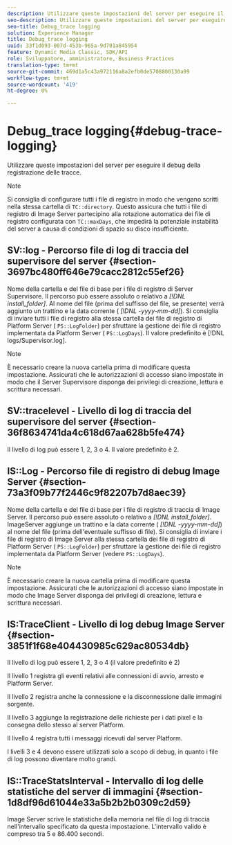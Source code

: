 ```yaml
---
description: Utilizzare queste impostazioni del server per eseguire il debug della registrazione delle tracce.
seo-description: Utilizzare queste impostazioni del server per eseguire il debug della registrazione delle tracce.
seo-title: Debug_trace logging
solution: Experience Manager
title: Debug_trace logging
uuid: 33f1d093-007d-453b-965a-9d701a845954
feature: Dynamic Media Classic, SDK/API
role: Sviluppatore, amministratore, Business Practices
translation-type: tm+mt
source-git-commit: 469d1a5c43a972116a8a2efb0de5708800130a99
workflow-type: tm+mt
source-wordcount: '419'
ht-degree: 0%

---
```



# Debug_trace logging{#debug-trace-logging}

Utilizzare queste impostazioni del server per eseguire il debug della registrazione delle tracce.

>[!NOTE]
>
>Si consiglia di configurare tutti i file di registro in modo che vengano scritti nella stessa cartella di `TC::directory`. Questo assicura che tutti i file di registro di Image Server partecipino alla rotazione automatica dei file di registro configurata con `TC::maxDays`, che impedirà la potenziale instabilità del server a causa di condizioni di spazio su disco insufficiente.

## SV::log - Percorso file di log di traccia del supervisore del server {#section-3697bc480ff646e79cacc2812c55ef26}

Nome della cartella e del file di base per i file di registro di Server Supervisore. Il percorso può essere assoluto o relativo a *[!DNL install_folder]*. Al nome del file (prima del suffisso del file, se presente) verrà aggiunto un trattino e la data corrente ( *[!DNL -yyyy-mm-dd]*). Si consiglia di inviare tutti i file di registro alla stessa cartella dei file di registro di Platform Server ( `PS::LogFolder`) per sfruttare la gestione dei file di registro implementata da Platform Server ( `PS::LogDays`). Il valore predefinito è [!DNL logs/Supervisor.log].

>[!NOTE]
>
>È necessario creare la nuova cartella prima di modificare questa impostazione. Assicurati che le autorizzazioni di accesso siano impostate in modo che il Server Supervisore disponga dei privilegi di creazione, lettura e scrittura necessari.

## SV::tracelevel - Livello di log di traccia del supervisore del server {#section-36f8634741da4c618d67aa628b5fe474}

Il livello di log può essere 1, 2, 3 o 4. Il valore predefinito è 2.

## IS::Log - Percorso file di registro di debug Image Server {#section-73a3f09b77f2446c9f82207b7d8aec39}

Nome della cartella e del file di base per i file di registro di traccia di Image Server. Il percorso può essere assoluto o relativo a *[!DNL install_folder]*. ImageServer aggiunge un trattino e la data corrente ( *[!DNL -yyyy-mm-dd]*) al nome del file (prima dell&#39;eventuale suffisso di file). Si consiglia di inviare i file di registro di Image Server alla stessa cartella dei file di registro di Platform Server ( `PS::LogFolder`) per sfruttare la gestione dei file di registro implementata da Platform Server (vedere `PS::LogDays`).

>[!NOTE]
>
>È necessario creare la nuova cartella prima di modificare questa impostazione. Assicurati che le autorizzazioni di accesso siano impostate in modo che Image Server disponga dei privilegi di creazione, lettura e scrittura necessari.

## IS:TraceClient - Livello di log debug Image Server {#section-3851f1f68e404430985c629ac80534db}

Il livello di log può essere 1, 2, 3 o 4 (il valore predefinito è 2)

Il livello 1 registra gli eventi relativi alle connessioni di avvio, arresto e Platform Server.

Il livello 2 registra anche la connessione e la disconnessione dalle immagini sorgente.

Il livello 3 aggiunge la registrazione delle richieste per i dati pixel e la consegna dello stesso al server Platform.

Il livello 4 registra tutti i messaggi ricevuti dal server Platform.

I livelli 3 e 4 devono essere utilizzati solo a scopo di debug, in quanto i file di log possono diventare molto grandi.

## IS::TraceStatsInterval - Intervallo di log delle statistiche del server di immagini {#section-1d8df96d61044e33a5b2b2b0309c2d59}

Image Server scrive le statistiche della memoria nel file di log di traccia nell&#39;intervallo specificato da questa impostazione. L&#39;intervallo valido è compreso tra 5 e 86.400 secondi.
